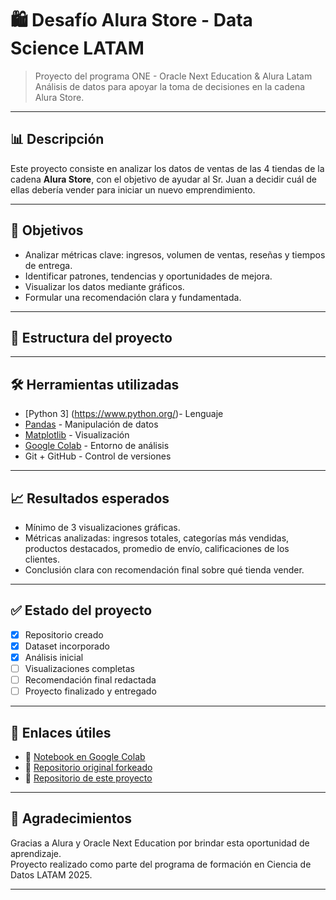 # 🛍️ Desafío Alura Store - Data Science LATAM

> Proyecto del programa ONE - Oracle Next Education & Alura Latam  
> Análisis de datos para apoyar la toma de decisiones en la cadena Alura Store.

---

## 📊 Descripción

Este proyecto consiste en analizar los datos de ventas de las 4 tiendas de la cadena **Alura Store**, con el objetivo de ayudar al Sr. Juan a decidir cuál de ellas debería vender para iniciar un nuevo emprendimiento.

---

## 🎯 Objetivos

- Analizar métricas clave: ingresos, volumen de ventas, reseñas y tiempos de entrega.
- Identificar patrones, tendencias y oportunidades de mejora.
- Visualizar los datos mediante gráficos.
- Formular una recomendación clara y fundamentada.

---

## 📁 Estructura del proyecto


---

## 🛠️ Herramientas utilizadas

- [Python 3] (https://www.python.org/)- Lenguaje
- [Pandas](https://pandas.pydata.org/) - Manipulación de datos
- [Matplotlib](https://matplotlib.org/) - Visualización
- [Google Colab](https://colab.research.google.com/) - Entorno de análisis
- Git + GitHub - Control de versiones

---

## 📈 Resultados esperados

- Mínimo de 3 visualizaciones gráficas.
- Métricas analizadas: ingresos totales, categorías más vendidas, productos destacados, promedio de envío, calificaciones de los clientes.
- Conclusión clara con recomendación final sobre qué tienda vender.

---

## ✅ Estado del proyecto

- [x] Repositorio creado
- [x] Dataset incorporado
- [x] Análisis inicial
- [ ] Visualizaciones completas
- [ ] Recomendación final redactada
- [ ] Proyecto finalizado y entregado

---

## 📎 Enlaces útiles

- 🔗 [Notebook en Google Colab](https://colab.research.google.com/drive/11M2vWMkfu0gUkOtZqnREHYVaDkdjiheS)
- 🔗 [Repositorio original forkeado](https://github.com/alura-challenges/challenge1-data-science-latam)
- 🔗 [Repositorio de este proyecto](https://github.com/TAGARA-TECH/challenge1-data-science-latam)

---

## 🙌 Agradecimientos

Gracias a Alura y Oracle Next Education por brindar esta oportunidad de aprendizaje.  
Proyecto realizado como parte del programa de formación en Ciencia de Datos LATAM 2025.

---
